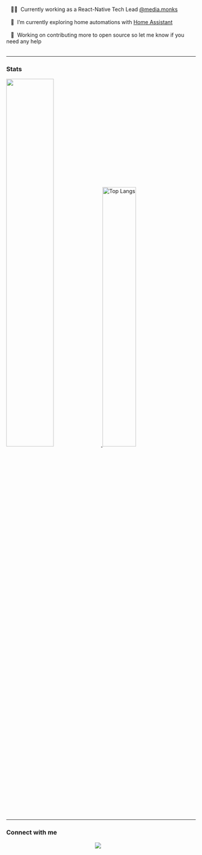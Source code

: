 &nbsp;&nbsp;&nbsp;:technologist: &nbsp;Currently working as a React-Native Tech Lead [@media.monks](https://media.monks.com/)<br /><br />
&nbsp;&nbsp;&nbsp;🧭 &nbsp;I’m currently exploring home automations with [Home Assistant](https://www.home-assistant.io/)<br /><br />
&nbsp;&nbsp;&nbsp;💪 &nbsp;Working on contributing more to open source so let me know if you need any help<br /><br />




<hr></hr>

### Stats


<a  href="https://github.com/SP-XD">

 <img  width="50%" src="https://github-readme-stats.vercel.app/api?username=tomatterton&show_icons=true&count_private=true&hide_border=true&bg_color=50,e96205,904e99&title_color=fff&text_color=fff&icon_color=f2f2f2" href="https://github.com/sp-xd" />

<img alt="Top Langs" width="42%" src="https://github-readme-stats.vercel.app/api/top-langs/?username=tomatterton&layout=compact&count_private=true&&hide_border=true&bg_color=904e99&title_color=fff&text_color=fff&icon_color=f2f2f2&hide=jupyter%20notebook&langs_count=5" href="https://github.com/sp-xd" />
</a>

<hr></hr>

### Connect with me

  <p align="center">
  <a href="https://www.linkedin.com/in/tomatterton/"><img src="https://img.shields.io/badge/linkedin-%230077B5.svg?&style=for-the-badge&logo=linkedin&logoColor=white" /></a>&nbsp;&nbsp;&nbsp;&nbsp;
  </a>
</p>


<!--
**TomAtterton/tomatterton** is a ✨ _special_ ✨ repository because its `README.md` (this file) appears on your GitHub profile.

Here are some ideas to get you started:

- 🔭 I’m currently working on ...
- 🌱 I’m currently learning ...
- 👯 I’m looking to collaborate on ...
- 🤔 I’m looking for help with ...
- 💬 Ask me about ...
- 📫 How to reach me: ...
- 😄 Pronouns: ...
- ⚡ Fun fact: ...
-->
